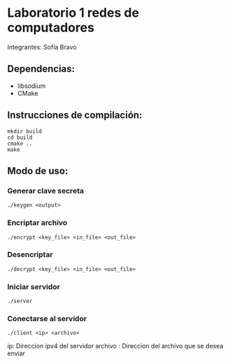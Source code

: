# Laboratorio 1 redes de computadores
Integrantes: Sofía Bravo
## Dependencias:
- libsodium
- CMake
## Instrucciones de compilación:
```
mkdir build 
cd build
cmake ..
make
```
## Modo de uso:
### Generar clave secreta
```
./keygen <output>
```
### Encriptar archivo
```
./encrypt <key_file> <in_file> <out_file>
```
### Desencriptar
```
./decrypt <key_file> <in_file> <out_file>
```
 
### Iniciar servidor
```
./server 
```

### Conectarse al servidor
```
./client <ip> <archivo>
```

ip: Direccion ipv4 del servidor
archivo : Direccion del archivo que se desea enviar
